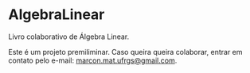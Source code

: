 ﻿# AlgebraLinear

Livro colaborativo de Álgebra Linear.

Este é um projeto premiliminar. Caso queira queira colaborar, entrar em contato pelo e-mail: 
    marcon.mat.ufrgs@gmail.com.
